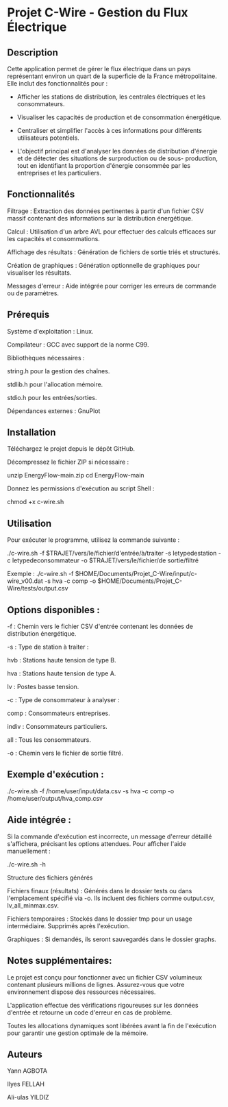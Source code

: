 # Projet C-Wire - Gestion du Flux Électrique

## Description 

Cette application permet de gérer le flux électrique dans un pays représentant environ un quart de la superficie de la France métropolitaine. Elle inclut des fonctionnalités pour :

- Afficher les stations de distribution, les centrales électriques et les consommateurs.

- Visualiser les capacités de production et de consommation énergétique.

- Centraliser et simplifier l'accès à ces informations pour différents utilisateurs potentiels.

- L'objectif principal est d'analyser les données de distribution d'énergie et de détecter des situations de surproduction ou de sous-    production, tout en identifiant la proportion d'énergie consommée par les entreprises et les particuliers.

## Fonctionnalités

Filtrage : Extraction des données pertinentes à partir d'un fichier CSV massif contenant des informations sur la distribution énergétique.

Calcul : Utilisation d'un arbre AVL pour effectuer des calculs efficaces sur les capacités et consommations.

Affichage des résultats : Génération de fichiers de sortie triés et structurés.

Création de graphiques : Génération optionnelle de graphiques pour visualiser les résultats.

Messages d'erreur : Aide intégrée pour corriger les erreurs de commande ou de paramètres.

## Prérequis

Système d'exploitation : Linux.

Compilateur : GCC avec support de la norme C99.


Bibliothèques nécessaires :

string.h pour la gestion des chaînes.

stdlib.h pour l'allocation mémoire.

stdio.h pour les entrées/sorties.

Dépendances externes : GnuPlot 

## Installation

Téléchargez le projet depuis le dépôt GitHub.

Décompressez le fichier ZIP si nécessaire :

unzip EnergyFlow-main.zip
cd EnergyFlow-main

Donnez les permissions d'exécution au script Shell :

chmod +x c-wire.sh

## Utilisation

Pour exécuter le programme, utilisez la commande suivante :

./c-wire.sh -f $TRAJET/vers/le/fichier/d'entrée/à/traiter -s letypedestation -c letypedeconsommateur -o $TRAJET/vers/le/fichier/de sortie/filtré

Exemple : ./c-wire.sh -f $HOME/Documents/Projet_C-Wire/input/c-wire_v00.dat -s hva -c comp -o $HOME/Documents/Projet_C-Wire/tests/output.csv

## Options disponibles :

-f : Chemin vers le fichier CSV d'entrée contenant les données de distribution énergétique.

-s : Type de station à traiter :

hvb : Stations haute tension de type B.

hva : Stations haute tension de type A.

lv : Postes basse tension.

-c : Type de consommateur à analyser :

comp : Consommateurs entreprises.

indiv : Consommateurs particuliers.

all : Tous les consommateurs.

-o : Chemin vers le fichier de sortie filtré.

## Exemple d'exécution :

./c-wire.sh -f /home/user/input/data.csv -s hva -c comp -o /home/user/output/hva_comp.csv

## Aide intégrée :

Si la commande d'exécution est incorrecte, un message d'erreur détaillé s'affichera, précisant les options attendues.
Pour afficher l'aide manuellement :

./c-wire.sh -h

Structure des fichiers générés

Fichiers finaux (résultats) : Générés dans le dossier tests ou dans l'emplacement spécifié via -o. Ils incluent des fichiers comme output.csv, lv_all_minmax.csv.

Fichiers temporaires : Stockés dans le dossier tmp pour un usage intermédiaire. Supprimés après l'exécution.

Graphiques : Si demandés, ils seront sauvegardés dans le dossier graphs.


## Notes supplémentaires:

Le projet est conçu pour fonctionner avec un fichier CSV volumineux contenant plusieurs millions de lignes. Assurez-vous que votre environnement dispose des ressources nécessaires.

L'application effectue des vérifications rigoureuses sur les données d'entrée et retourne un code d'erreur en cas de problème.

Toutes les allocations dynamiques sont libérées avant la fin de l'exécution pour garantir une gestion optimale de la mémoire.

## Auteurs

Yann AGBOTA

Ilyes FELLAH

Ali-ulas YILDIZ

